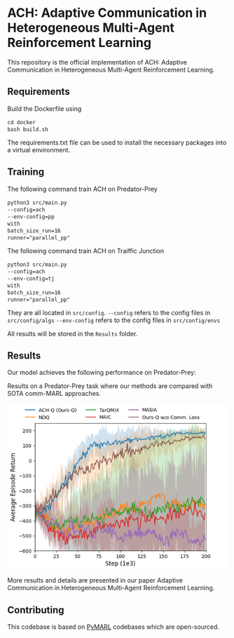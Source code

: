 # ACH: Adaptive Communication in Heterogeneous Multi-Agent Reinforcement Learning

This repository is the official implementation of ACH: Adaptive Communication in Heterogeneous Multi-Agent Reinforcement Learning. 

## Requirements

Build the Dockerfile using 
```shell
cd docker
bash build.sh
```

The requirements.txt file can be used to install the necessary packages into a virtual environment.

## Training

The following command train ACH on Predator-Prey

```shell
python3 src/main.py 
--config=ach
--env-config=pp
with
batch_size_run=16
runner="parallel_pp"
```

The following command train ACH on Traiffic Junction

```shell
python3 src/main.py 
--config=ach
--env-config=tj
with
batch_size_run=16
runner="parallel_pp"
```

They are all located in `src/config`.
`--config` refers to the config files in `src/config/algs`
`--env-config` refers to the config files in `src/config/envs`

All results will be stored in the `Results` folder.

## Results

Our model achieves the following performance on Predator-Prey:

Results on a Predator-Prey task where our methods are compared with SOTA comm-MARL approaches.

![image](fig.png)

More results and details are presented in our paper Adaptive Communication in Heterogeneous Multi-Agent Reinforcement Learning.

## Contributing

This codebase is based on  [PyMARL](https://github.com/oxwhirl/pymarl) codebases which are open-sourced.

